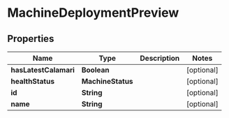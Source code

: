 

# MachineDeploymentPreview


## Properties

Name | Type | Description | Notes
------------ | ------------- | ------------- | -------------
**hasLatestCalamari** | **Boolean** |  |  [optional]
**healthStatus** | **MachineStatus** |  |  [optional]
**id** | **String** |  |  [optional]
**name** | **String** |  |  [optional]



